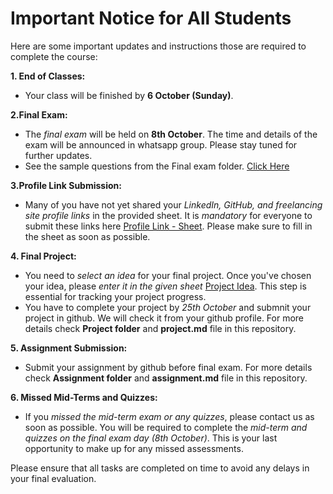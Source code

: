 # Important Notice for All Students

Here are some important updates and instructions those are required to complete the course:

 **1. End of Classes:**   
- Your class will be finished by **6 October (Sunday)**.

**2.Final Exam:**
- The *final exam* will be held on **8th October**. The time and details of the exam will be announced in whatsapp group. Please stay tuned for further updates.
- See the sample questions from the Final exam folder. [Click Here](https://github.com/samsuddoha/Python-Programming/tree/main/Final%20Exam)

**3.Profile Link Submission:**
- Many of you have not yet shared your *LinkedIn, GitHub, and freelancing site profile links* in the provided sheet. It is *mandatory* for everyone to submit these links here [Profile Link - Sheet](https://docs.google.com/spreadsheets/d/1C6yQkCd59UDMFOut5EFb3XoDs_LV97rp0GdJM-yCpt0/edit?gid=0#gid=0). Please make sure to fill in the sheet as soon as possible.

**4. Final Project:**
- You need to *select an idea* for your final project. Once you've chosen your idea, please *enter it in the given sheet* [Project Idea](https://docs.google.com/spreadsheets/d/1C6yQkCd59UDMFOut5EFb3XoDs_LV97rp0GdJM-yCpt0/edit?gid=1339576629#gid=1339576629). This step is essential for tracking your project progress.
- You have to complete your project by *25th October* and submnit your project in github. We will check it from your github profile. For more details check **Project folder** and **project.md** file in this repository. 

**5. Assignment Submission:**
- Submit your assignment by github before final exam. For more details check **Assignment folder** and **assignment.md** file in this repository. 

**6. Missed Mid-Terms and Quizzes:**
- If you *missed the mid-term exam or any quizzes*, please contact us as soon as possible. You will be required to complete the *mid-term and quizzes on the final exam day (8th October)*. This is your last opportunity to make up for any missed assessments.

Please ensure that all tasks are completed on time to avoid any delays in your final evaluation.